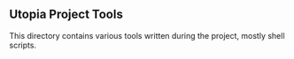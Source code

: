 ## Utopia Project Tools

This directory contains various tools written during the project, mostly shell scripts.
